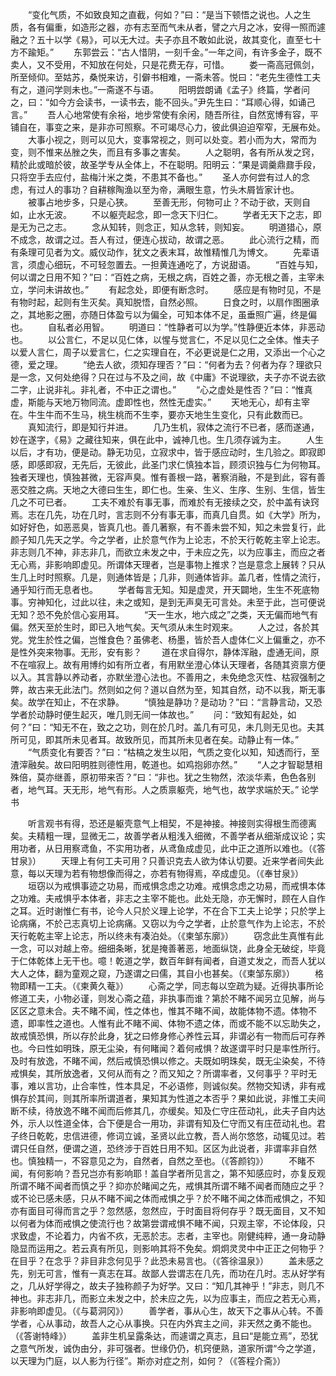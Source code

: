 <!-- { "loadSidebar": true } -->
　　“变化气质，不如致良知之直截，何如？”曰：“是当下顿悟之说也。人之生质，各有偏重，如造形之器，亦有志至而气未从者，譬之六月之冰，安得一照而遽融之？五十以学《易》，可以无大过。夫子亦且不敢如此说，故其变化，直至七十方不踰矩。”
　　东郭尝云：“古人惜阴，一刻千金。”一年之间，有许多金子，既不卖人，又不受用，不知放在何处，只是花费无存，可惜。
　　娄一斋高冠佩剑，所至倾仰。至姑苏，桑悦来访，引僻书相难，一斋未答。悦曰：“老先生德性工夫有之，道问学则未也。”一斋遂不与语。
　　阳明尝朗诵《孟子》终篇，学者问之，曰：“如今方会读书，一读书去，能不回头。”尹先生曰：“耳顺心得，如诵己言。”
　　吾人心地常使有余裕，地步常使有余闲，随吾所往，自然宽博有容，平铺自在，事变之来，是非亦可照察。不可竭尽心力，彼此俱迫迫窄窄，无展布处。
　　大事小视之，则可以见大，变事常视之，则可以处变。若小而为大，常而为变，则不惟来丛脞之失，而且有多事之害矣。
　　人之聪明，各有所从发之窍，精於此或暗於彼，故圣学专从全体上，不在聪明。阳明云：“果是调羹鼎鼐手段，只将空手去应付，盐梅汁米之类，不患其不备也。”
　　圣人亦何尝有过人的念虑，有过人的事功？自耕稼陶渔以至为帝，满眼生意，竹头木屑皆家计也。
　　被事占地步多，只是心狭。
　　至善无形，何物可止？不动于欲，天则自如，止水无波。
　　不以躯壳起念，即一念天下归仁。
　　学者无天下之志，即是无为己之志。
　　念从知转，则念正，知从念转，则知妄。
　　明道猎心，原不成念，故谓之过。吾人有过，便连心拔动，故谓之恶。
　　此心流行之精，而有条理可见者为文。威仪动作，犹文之表末耳，故惟精惟几为博文。
　　先辈语言，须虚心细玩，不可轻忽置去。一担黄连通吃了，方说甜语。
　　“百姓与知，何以谓之日用不知？”曰：“百姓之病，无根之病，百姓之善，亦无根之善，主宰未立，学问未讲故也。”
　　有起念处，即便有断念时。
　　感应是有物时见，不是有物时起，起则有生灭矣。真知脱悟，自然必照。
　　日食之时，以扇作图圈承之，其地影之圈，亦随日体盈亏以为偏全，可知本体不足，虽垂照广遍，终是偏也。
　　自私者必用智。
　　明道曰：“性静者可以为学。”性静便近本体，非恶动也。
　　以公言仁，不足以见仁体，以惺与觉言仁，不足以见仁之全体。惟夫子以爱人言仁，周子以爱言仁，仁之实理自在，不必更说是仁之用，又添出一个心之德，爱之理。
　　“绝去人欲，须知存理否？”曰：“何者为去？何者为存？理欲只是一念，又何处绝得？只在过与不及之间，故《中庸》不说理欲，夫子亦不说去欲二字，止说非礼。非礼者，不中正之谓也。”
　　“心之虚处是性否？”曰：“惟真虚，斯能与天地万物同流。虚即性也，然性无虚实。”
　　天地无心，却有主宰在。牛生牛而不生马，桃生桃而不生李，要亦天地生生变化，只有此数而已。
　　真知流行，即是知行并进。
　　几乃生机，寂体之流行不已者，感而遂通，妙在遂字，《易》之藏往知来，俱在此中，诚神几也。生几须存诚为主。
　　人生以后，才有功，便是动。静无功见，立寂求中，皆于感应动时，生几验之。即寂即感，即感即寂，无先后，无彼此，此圣门求仁慎独本旨，顾须识独与仁为何物耳。独者天理也，慎独甚微，无容声臭。惟有善根一路，著察消融，不是到此，容有善恶交胜之病。天地之大德曰生生，即仁也。生亲、生义、生序、生别、生信，皆生几之不可已者。
　　工夫不难於有事无事，而难於有无接续之交，於中盖有诀窍焉。志在几先，功在几时，言志则不分有事无事，而真几自贯。如《大学》所为，如好好色，如恶恶臭，皆真几也。善几著察，有不善未尝不知，知之未尝复行，此颜子知几先天之学。今之学者，止於意气作为上论志，不於天行乾乾主宰上论志。非志则几不神，非志非几，而欲立未发之中，于未应之先，以为应事主，而应之者无心焉，非影响即虚见。所谓体天理者，岂是事物上推求？岂是意念上展转？只从生几上时时照察。几是，则通体皆是；几非，则通体皆非。盖几者，性情之流行，通乎知行而无息者也。
　　学者每言无知。知是虚灵，开天闢地，生生不死底物事。穷神知化，过此以往，未之或知，是到无声臭无可言处。未至于此，岂可便说无知？恐不免於信心妄用耳。
　　“天一生水，地六成之”之类，天无偏而地气有偏。然天至於生时，即已入地气矣。天气须从未生时观来。
　　人之过，各於其党。党生於性之偏，岂惟食色？虽佛老、杨墨，皆於吾人虚体仁义上偏重之，亦不是性外突来物事。无形，安有影？
　　道在求自得尔，静体浑融，虚通无间，原不在喧寂上。故有用博约如有所立者，有用默坐澄心体认天理者，各随其资禀方便以入。其言静以养动者，亦默坐澄心法也。不善用之，未免绝念灭性、枯寂强制之弊，故古来无此法门。然则如之何？道以自然为至，知其自然，动不以我，斯无事矣。故学在知止，不在求静。
　　“慎独是静功？是动功？”曰：“言静言动，又恐学者於动静时便生起灭，唯几则无间一体故也。”
　　问：“致知有起处，如何？”曰：“知无不在，致之之功，则在於几时。盖几有可见，未几则无见也。夫其所可见，即其所未见者耳。故致所见，而其所未见者在矣。动静止有一体。”
　　“气质变化有要否？”曰：“枯槁之发生以阳，气质之变化以知，知透而行，至渣滓融矣。故曰阳明胜则德性用，乾道也。如鸡抱卵亦然。”
　　“人之才智聪慧相殊倍，莫亦继善，原初带来否？”曰：“非也。犹之生物然，浓淡华素，色色各别者，地气耳。天无形，地气有形。人之质禀躯壳，地气也，故学求端於天。”
论学书

　　听言观书有得，恐还是躯壳意气上相契，不是神接。神接则实得根生而德离矣。夫精粗一理，显微无二，故善学者从粗浅入细微，不善学者从细渐成议论；实用功者，从日用察鸢鱼，不实用功者，从鸢鱼成虚见，此中正之道所以难也。（《答甘泉》）
　　天理上有何工夫可用？只善识克去人欲为体认切要。近来学者间失此意，每以天理为若有物想像而得之，亦若有物得焉，卒成虚见。（《奉甘泉》）
　　垣窃以为戒惧事迹之功易，而戒惧念虑之功难。戒惧念虑之功易，而戒惧本体之功难。夫戒惧乎本体者，非志之主宰不能也。此处无隐，亦无懈时，顾在人自作之耳。近时谢惟仁有书，论今人只於义理上论学，不在合下工夫上论学；只於学上论病痛，不於己志真切上论病痛。又窃以为今之学者，止於意气作为上论志，不於天行乾乾主宰上论志，所以终未有凑泊处。（《柬邹东廓》）
　　窃念此生真惟有此一念，可以对越上帝。细细条晰，犹是掩善著恶，地面纵饶，此身全无破绽，毕竟于仁体乾体上无干也。噫！乾道之学，数百年鲜有闻者，自道丈发之，而吾人犹以大人之体，翻为童观之窥，乃遂谓之曰儒，其自小也甚矣。（《柬邹东廓》）
　　格物即精一工夫。（《柬黄久菴》）
　　心斋之学，同志每以空疏为疑。近得执事所论修道工夫，小物必谨，则发心斋之蕴，非执事而谁？第於不睹不闻另立见解，尚与区区之意未合。夫不睹不闻，性之体也，惟其不睹不闻，故能体物不遗。体物不遗，即率性之道也。人惟有此不睹不闻、体物不遗之体，而或不能不以忘助失之，故戒慎恐惧，所以存於此身，犹之曰修身修心养性云耳，非谓必有一物而后可存养也。今曰性如明珠，原无尘染，有何睹闻？着何戒惧？故遂谓平时只是率性所行。及时有放逸，不睹不闻，然后戒慎恐惧以修之。夫既如明珠矣，既无尘染矣，不待戒惧矣，其所放逸者，又何从而有之？而又知之？所谓率者，又何事乎？平时无事，难以言功，止合率性，性本具足，不必语修，则诚似矣。然物交知诱，非有戒惧存於其间，则其所率所谓道者，果知其为性道之本否乎？果如此说，非惟工夫间断不续，待放逸不睹不闻而后修其几，亦缓矣。知及仁守庄莅动礼，此夫子自内达外，示人以性道全体，合下便是合一用功，非谓有知及仁守而又有庄莅动礼也。君子终日乾乾，忠信进德，修词立诚，圣贤以此立教，吾人尚尔悠悠，动辄见过。若谓只任自然，便谓之道，恐终涉于百姓日用不知。区区为此说者，非谓率非自然也。慎独精一，不容意见之为，自然者，自然之至也。（《答颜钧》）
　　不睹不闻，有何影响？吾兄岂亦有影响耶！盖自学者所见言之，第不知感应时，亦复反观所谓不睹不闻者而慎之乎？抑亦於睹闻之先，戒惧其所谓不睹不闻者而随应之乎？或不论已感未感，只从不睹不闻之体而戒惧之乎？於不睹不闻之体而戒惧之，不知亦有面目可得而言之乎？忽然感，忽然应，于时面目将何存乎？既无面目，又不知以何者为体而戒惧之使流行也？故第尝谓戒惧不睹不闻，只观主宰，不论体段，只求致虚，不论着力，内省不疚，无恶於志。志者，主宰也。刚健纯粹，通一身动静隐显而运用之。若云真有所见，则影响其将不免矣。炯炯灵灵中中正正之何物乎？在目乎？在念乎？非目非念何见乎？此恐未易言也。（《答徐温泉》）
　　盖未感之先，别无可言，惟有一真志在耳。故鄙人尝谓志在几先，而功在几时。志从好学有之，几从好学得之，故夫子独称颜子为好学。又曰：“知几其神乎！”非志，则几不神也。非志非几，而影立未发之中，於未应之先，以为应事主，而应之若无心焉，非影响即虚见。（《与葛洞冈》）
　　善学者，事从心生，故天下之事从心转。不善学者，心从事动，故吾人之心从事换。只在内外宾主之间，非天然之勇不能也。（《答谢特峰》）
　　盖非生机呈露条达，而遽谓之真志，且曰“是能立焉”，恐犹之意气所发，诚伪由分，非可强者。世缘仍仍，机窍便熟，道家所谓“今之学道，以天理为门庭，以人影为行径”。斯亦对症之剂，如何？（《答程介斋》）
